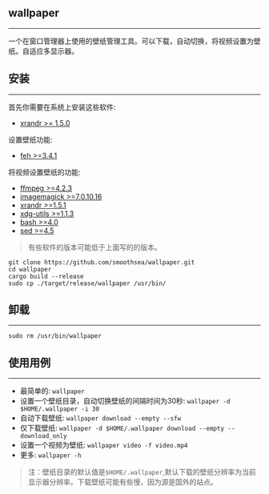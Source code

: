## wallpaper
---
一个在窗口管理器上使用的壁纸管理工具。可以下载，自动切换，将视频设置为壁纸。自适应多显示器。

## 安装
---
首先你需要在系统上安装这些软件:
* [xrandr >= 1.5.0](https://www.x.org/releases/X11R7.7/doc/man/man1/xrandr.1.xhtml)

设置壁纸功能:
* [feh >=3.4.1](https://feh.finalrewind.org/)

将视频设置壁纸的功能:
* [ffmpeg >=4.2.3](https://ffmpeg.org/)
* [imagemagick >=7.0.10.16](https://www.imagemagick.org/)
* [xrandr >=1.5.1](https://gitlab.freedesktop.org/xorg/app/xrandr)
* [xdg-utils >=1.1.3](https://www.freedesktop.org/wiki/Software/xdg-utils/)
* [bash >=4.0](http://tiswww.case.edu/php/chet/bash/bashtop.html)
* [sed >=4.5](http://sed.sourceforge.net/) 

> 有些软件的版本可能低于上面写的的版本。

```
git clone https://github.com/smoothsea/wallpaper.git
cd wallpaper
cargo build --release
sudo cp ./target/release/wallpaper /usr/bin/
```

## 卸载
---
```
sudo rm /usr/bin/wallpaper
```

## 使用用例
---
* 最简单的: `wallpaper`
* 设置一个壁纸目录，自动切换壁纸的间隔时间为30秒: `wallpaper -d $HOME/.wallpaper -i 30`
* 自动下载壁纸: `wallpaper download --empty --sfw`
* 仅下载壁纸: `wallpaper -d $HOME/.wallpaper download --empty --download_only`
* 设置一个视频为壁纸: `wallpaper video -f video.mp4`
* 更多: `wallpaper -h`
> 注：壁纸目录的默认值是`$HOME/.wallpaper`,默认下载的壁纸分辨率为当前显示器分辨率。下载壁纸可能有些慢，因为源是国外的站点。


